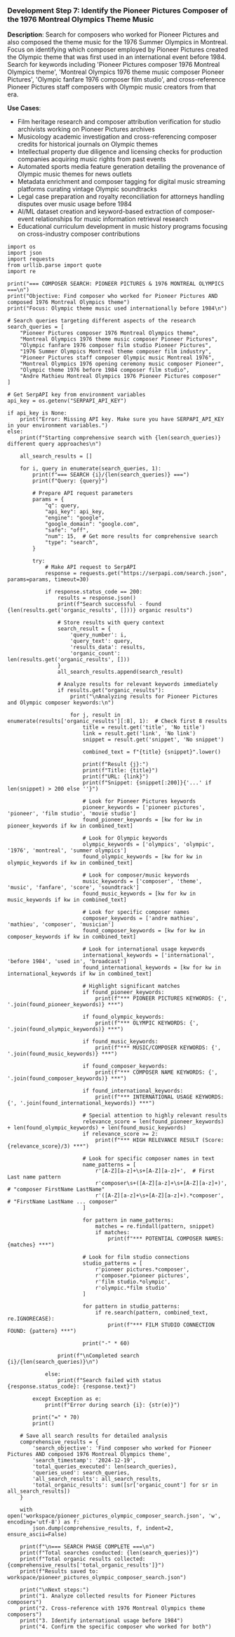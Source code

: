 ### Development Step 7: Identify the Pioneer Pictures Composer of the 1976 Montreal Olympics Theme Music

**Description**: Search for composers who worked for Pioneer Pictures and also composed the theme music for the 1976 Summer Olympics in Montreal. Focus on identifying which composer employed by Pioneer Pictures created the Olympic theme that was first used in an international event before 1984. Search for keywords including 'Pioneer Pictures composer 1976 Montreal Olympics theme', 'Montreal Olympics 1976 theme music composer Pioneer Pictures', 'Olympic fanfare 1976 composer film studio', and cross-reference Pioneer Pictures staff composers with Olympic music creators from that era.

**Use Cases**:
- Film heritage research and composer attribution verification for studio archivists working on Pioneer Pictures archives
- Musicology academic investigation and cross-referencing composer credits for historical journals on Olympic themes
- Intellectual property due diligence and licensing checks for production companies acquiring music rights from past events
- Automated sports media feature generation detailing the provenance of Olympic music themes for news outlets
- Metadata enrichment and composer tagging for digital music streaming platforms curating vintage Olympic soundtracks
- Legal case preparation and royalty reconciliation for attorneys handling disputes over music usage before 1984
- AI/ML dataset creation and keyword-based extraction of composer-event relationships for music information retrieval research
- Educational curriculum development in music history programs focusing on cross-industry composer contributions

```
import os
import json
import requests
from urllib.parse import quote
import re

print("=== COMPOSER SEARCH: PIONEER PICTURES & 1976 MONTREAL OLYMPICS ===\n")
print("Objective: Find composer who worked for Pioneer Pictures AND composed 1976 Montreal Olympics theme")
print("Focus: Olympic theme music used internationally before 1984\n")

# Search queries targeting different aspects of the research
search_queries = [
    "Pioneer Pictures composer 1976 Montreal Olympics theme",
    "Montreal Olympics 1976 theme music composer Pioneer Pictures",
    "Olympic fanfare 1976 composer film studio Pioneer Pictures",
    "1976 Summer Olympics Montreal theme composer film industry",
    "Pioneer Pictures staff composer Olympic music Montreal 1976",
    "Montreal Olympics 1976 opening ceremony music composer Pioneer",
    "Olympic theme 1976 before 1984 composer film studio",
    "Andre Mathieu Montreal Olympics 1976 Pioneer Pictures composer"
]

# Get SerpAPI key from environment variables
api_key = os.getenv("SERPAPI_API_KEY")

if api_key is None:
    print("Error: Missing API key. Make sure you have SERPAPI_API_KEY in your environment variables.")
else:
    print(f"Starting comprehensive search with {len(search_queries)} different query approaches\n")
    
    all_search_results = []
    
    for i, query in enumerate(search_queries, 1):
        print(f"=== SEARCH {i}/{len(search_queries)} ===")
        print(f"Query: {query}")
        
        # Prepare API request parameters
        params = {
            "q": query,
            "api_key": api_key,
            "engine": "google",
            "google_domain": "google.com",
            "safe": "off",
            "num": 15,  # Get more results for comprehensive search
            "type": "search",
        }
        
        try:
            # Make API request to SerpAPI
            response = requests.get("https://serpapi.com/search.json", params=params, timeout=30)
            
            if response.status_code == 200:
                results = response.json()
                print(f"Search successful - found {len(results.get('organic_results', []))} organic results")
                
                # Store results with query context
                search_result = {
                    'query_number': i,
                    'query_text': query,
                    'results_data': results,
                    'organic_count': len(results.get('organic_results', []))
                }
                all_search_results.append(search_result)
                
                # Analyze results for relevant keywords immediately
                if results.get("organic_results"):
                    print("\nAnalyzing results for Pioneer Pictures and Olympic composer keywords:\n")
                    
                    for j, result in enumerate(results['organic_results'][:8], 1):  # Check first 8 results
                        title = result.get('title', 'No title')
                        link = result.get('link', 'No link')
                        snippet = result.get('snippet', 'No snippet')
                        
                        combined_text = f"{title} {snippet}".lower()
                        
                        print(f"Result {j}:")
                        print(f"Title: {title}")
                        print(f"URL: {link}")
                        print(f"Snippet: {snippet[:200]}{'...' if len(snippet) > 200 else ''}")
                        
                        # Look for Pioneer Pictures keywords
                        pioneer_keywords = ['pioneer pictures', 'pioneer', 'film studio', 'movie studio']
                        found_pioneer_keywords = [kw for kw in pioneer_keywords if kw in combined_text]
                        
                        # Look for Olympic keywords
                        olympic_keywords = ['olympics', 'olympic', '1976', 'montreal', 'summer olympics']
                        found_olympic_keywords = [kw for kw in olympic_keywords if kw in combined_text]
                        
                        # Look for composer/music keywords
                        music_keywords = ['composer', 'theme', 'music', 'fanfare', 'score', 'soundtrack']
                        found_music_keywords = [kw for kw in music_keywords if kw in combined_text]
                        
                        # Look for specific composer names
                        composer_keywords = ['andre mathieu', 'mathieu', 'composer', 'musician']
                        found_composer_keywords = [kw for kw in composer_keywords if kw in combined_text]
                        
                        # Look for international usage keywords
                        international_keywords = ['international', 'before 1984', 'used in', 'broadcast']
                        found_international_keywords = [kw for kw in international_keywords if kw in combined_text]
                        
                        # Highlight significant matches
                        if found_pioneer_keywords:
                            print(f"*** PIONEER PICTURES KEYWORDS: {', '.join(found_pioneer_keywords)} ***")
                        
                        if found_olympic_keywords:
                            print(f"*** OLYMPIC KEYWORDS: {', '.join(found_olympic_keywords)} ***")
                        
                        if found_music_keywords:
                            print(f"*** MUSIC/COMPOSER KEYWORDS: {', '.join(found_music_keywords)} ***")
                        
                        if found_composer_keywords:
                            print(f"*** COMPOSER NAME KEYWORDS: {', '.join(found_composer_keywords)} ***")
                        
                        if found_international_keywords:
                            print(f"*** INTERNATIONAL USAGE KEYWORDS: {', '.join(found_international_keywords)} ***")
                        
                        # Special attention to highly relevant results
                        relevance_score = len(found_pioneer_keywords) + len(found_olympic_keywords) + len(found_music_keywords)
                        if relevance_score >= 2:
                            print(f"*** HIGH RELEVANCE RESULT (Score: {relevance_score}/3) ***")
                        
                        # Look for specific composer names in text
                        name_patterns = [
                            r'[A-Z][a-z]+\s+[A-Z][a-z]+',  # First Last name pattern
                            r'composer\s+([A-Z][a-z]+\s+[A-Z][a-z]+)',  # "composer FirstName LastName"
                            r'([A-Z][a-z]+\s+[A-Z][a-z]+).*composer',  # "FirstName LastName ... composer"
                        ]
                        
                        for pattern in name_patterns:
                            matches = re.findall(pattern, snippet)
                            if matches:
                                print(f"*** POTENTIAL COMPOSER NAMES: {matches} ***")
                        
                        # Look for film studio connections
                        studio_patterns = [
                            r'pioneer pictures.*composer',
                            r'composer.*pioneer pictures',
                            r'film studio.*olympic',
                            r'olympic.*film studio'
                        ]
                        
                        for pattern in studio_patterns:
                            if re.search(pattern, combined_text, re.IGNORECASE):
                                print(f"*** FILM STUDIO CONNECTION FOUND: {pattern} ***")
                        
                        print("-" * 60)
                
                print(f"\nCompleted search {i}/{len(search_queries)}\n")
                
            else:
                print(f"Search failed with status {response.status_code}: {response.text}")
                
        except Exception as e:
            print(f"Error during search {i}: {str(e)}")
        
        print("=" * 70)
        print()
    
    # Save all search results for detailed analysis
    comprehensive_results = {
        'search_objective': 'Find composer who worked for Pioneer Pictures AND composed 1976 Montreal Olympics theme',
        'search_timestamp': '2024-12-19',
        'total_queries_executed': len(search_queries),
        'queries_used': search_queries,
        'all_search_results': all_search_results,
        'total_organic_results': sum([sr['organic_count'] for sr in all_search_results])
    }
    
    with open('workspace/pioneer_pictures_olympic_composer_search.json', 'w', encoding='utf-8') as f:
        json.dump(comprehensive_results, f, indent=2, ensure_ascii=False)
    
    print(f"\n=== SEARCH PHASE COMPLETE ===\n")
    print(f"Total searches conducted: {len(search_queries)}")
    print(f"Total organic results collected: {comprehensive_results['total_organic_results']}")
    print(f"Results saved to: workspace/pioneer_pictures_olympic_composer_search.json")
    
    print("\nNext steps:")
    print("1. Analyze collected results for Pioneer Pictures composers")
    print("2. Cross-reference with 1976 Montreal Olympics theme composers")
    print("3. Identify international usage before 1984")
    print("4. Confirm the specific composer who worked for both")
```